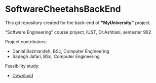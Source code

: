 # SoftwareCheetahsBackEnd
This git repository created for the back-end of **"MyUniversity"** project.

"Software Engineering" course project, IUST, Dr.Ashtiani, semester 992


Project contributors: 

* Danial Bazmandeh, BSc, Computer Engineering
* Sadegh Jafari, BSc, Computer Engineering

Feasibility study:

* [Download](https://github.com/danibazi9/SoftwareCheetahsBackEnd/blob/master/Feasibility%20Study_Software%20Cheetahs.pdf)

